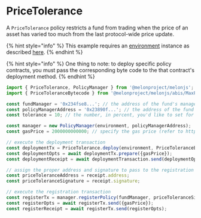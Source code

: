 # PriceTolerance

A `PriceTolerance` policy restricts a fund from trading when the price of an asset has varied too much from the last protocol-wide price update. 

{% hint style="info" %}
This example requires an [environment](../../building-blocks/environment/) instance as described [here](../../building-blocks/environment/).
{% endhint %}

{% hint style="info" %}
One thing to note: to deploy specific policy contracts, you must pass the corresponding byte code to the that contract's deployment method. 
{% endhint %}

```javascript
import { PriceTolerance, PolicyManager } from '@melonproject/melonjs';
import { PriceToleranceBytecode } from '@melonproject/melonjs/abis/MaxPositions.bin';

const fundManager = '0x234fse8...'; // the address of the fund's manager 
const policyManagerAddress = '0x23890f...'; // the address of the fund's PolicyManger contract
const tolerance = 10; // the number, in percent, you'd like to set for priceTolerance

const manager = new PolicyManager(environment, policyManagerAddress);
const gasPrice = 2000000000000; // specify the gas price (refer to http://ethgasstation.info/).

// execute the deployment transaction
const deploymentTx = PriceTolerance.deploy(environment, PriceToleranceByteCode, fundManager, tolerance);
const deploymentOpts = await deploymentTx.prepare({gasPrice});
const deploymentReceipt = await deploymentTransaction.send(deploymentOpts);

// assign the proper address and signature to pass to the registration transaction
const priceToleranceAddress = receipt.address;
const priceToleranceSignature = receipt.signature;    

// execute the registration transaction
const registerTx = manager.registerPolicy(fundManager, priceToleranceSignature, priceToleranceAddress)
const registerOpts = await registerTx.send({gasPrice});
const registerReceipt = await registerTx.send(registerOpts);
```



